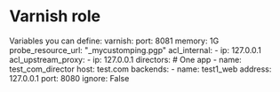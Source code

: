 # Varnish role

Variables you can define:
varnish:
	port: 8081
	memory: 1G
	probe_resource_url: "_mycustomping.pgp"
	acl_internal:
	  - ip: 127.0.0.1
	acl_upstream_proxy:
	  - ip: 127.0.0.1
	directors:
	  # One app
	  - name: test_com_director
	    host: test.com
	    backends:
	      - name: test1_web
	        address: 127.0.0.1
	        port: 8080
	        ignore: False
